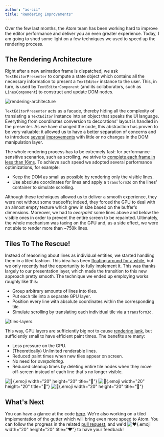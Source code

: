 ```yaml
---
author: "as-cii"
title: "Rendering Improvements"
---
```


Over the few last months, the Atom team has been working hard to improve the editor performance and deliver you an even greater experience. Today, I am going to shed some light on a few techniques we used to speed up the rendering process.

<!--more-->

## The Rendering Architecture

Right after a new animation frame is dispatched, we ask `TextEditorPresenter` to compute a state object which contains all the necessary information to present a `TextEditor` instance to the user. This, in turn, is used by `TextEditorComponent` (and its collaborators, such as `LinesComponent`) to construct and update DOM nodes.

![rendering-architecture](https://cloud.githubusercontent.com/assets/482957/8272112/3a4ec350-1837-11e5-8b69-03e0dd8e949f.jpg)

`TextEditorPresenter` acts as a facade, thereby hiding all the complexity of translating a `TextEditor` instance into an object that speaks the UI language. Everything from coordinates conversion to decorations' layout is handled in the presenter. As we have changed the code, this abstraction has proven to be very valuable: it allowed us to have a better separation of concerns and to introduce [several](https://github.com/atom/atom/pull/5762) [improvements](https://github.com/atom/atom/pull/5775) with little or no changes in the DOM manipulation layer.

The whole rendering process has to be extremely fast: for performance-sensitive scenarios, such as scrolling, we strive to [complete each frame in less than 16ms](http://www.html5rocks.com/en/tutorials/speed/rendering/). To achieve such speed we adopted several performance optimizations, for example:

- Keep the DOM as small as possible by rendering only the visible lines.
- Use absolute coordinates for lines and apply a `transform3d` on the lines' container to simulate scrolling.

Although these techniques allowed us to deliver a smooth experience, they were not without some tradeoffs; indeed, they forced the GPU to deal with an almost empty texture which grew in size based on the buffer's dimensions. Moreover, we had to _overpaint_ some lines above and below the visible ones in order to prevent the entire screen to be repainted. Ultimately, the whole mechanism was taxing on the GPU and, as a side effect, we were not able to render more than ~750k lines.

## Tiles To The Rescue!

Instead of reasoning about lines as individual entities, we started handling them in a tiled fashion. This idea has been [floating around for a while](https://github.com/atom/atom/pull/3154), but we only recently had the opportunity to fully implement it. This was thanks largely to our presentation layer, which made the transition to this new approach pretty smooth. The technique we ended up employing works roughly like this:

- Group arbitrary amounts of lines into tiles.
- Put each tile into a separate GPU layer.
- Position every line with absolute coordinates within the corresponding tile.
- Simulate scrolling by translating each individual tile via a `transform3d`.

![tiles-layers](https://cloud.githubusercontent.com/assets/482957/8293801/3894b004-1938-11e5-9ed8-f6a50022222e.gif)

This way, GPU layers are sufficiently big not to cause [rendering jank](http://jankfree.org/), but sufficiently small to have efficient paint times. The benefits are many:

- Less pressure on the GPU.
- (Theoretically) Unlimited renderable lines.
- Reduced paint times when new tiles appear on screen.
- No need for _overpainting_.
- Reduced cleanup times by deleting entire tile nodes when they move off-screen instead of each line that's no longer visible.

![:tada:](https://github.githubassets.com/images/icons/emoji/unicode/1f389.png){.emoji width="20" height="20" title=":tada:"} ![:tada:](https://github.githubassets.com/images/icons/emoji/unicode/1f389.png){.emoji width="20" height="20" title=":tada:"} ![:tada:](https://github.githubassets.com/images/icons/emoji/unicode/1f389.png){.emoji width="20" height="20" title=":tada:"}

## What's Next

You can have a glance at the code [here](https://github.com/atom/atom/pull/6733). We're also working on a tiled implementation of the gutter which will bring even more speed to Atom. You can follow the progress in the related [pull request](https://github.com/atom/atom/pull/7101), and we'd ![:heart:](https://github.githubassets.com/images/icons/emoji/unicode/2764.png){.emoji width="20" height="20" title=":heart:"} to have your feedback!
